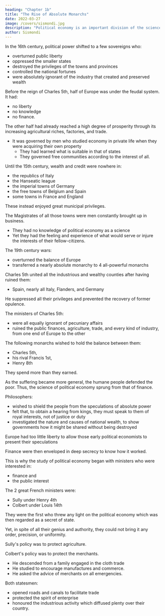 ```yaml
---
heading: "Chapter 1b"
title: "The Rise of Absolute Monarchs"
date: 2022-03-27
image: /covers/sismondi.jpg
description: "Political economy is an important division of the science of government. The object of government is the happiness of men, united in society"
author: Sismondi
---
```




In the 16th century, political power shifted to a few sovereigns who:
- overturned public liberty
- oppressed the smaller states
- destroyed the privileges of the towns and provinces
- controlled the national fortunes
- were absolutely ignorant of the industry that created and preserved wealth
 
Before the reign of Charles 5th, half of Europe was under the feudal system. It had:
- no liberty
- no knowledge
- no finance. 

The other half had already reached a high degree of prosperity through its increasing agricultural riches, factories, and trade. 
- It was governed by men who studied economy in private life when they were acquiring their own property
  - They had learned what is suitable in that of states
  - They governed free communities according to the interest of all.

Until the 15th century, wealth and credit were nowhere in:
- the republics of Italy
- the Hanseatic league
- the imperial towns of Germany
- the free towns of Belgium and Spain
- some towns in France and England

These instead enjoyed great municipal privileges. 

The Magistrates of all those towns were men constantly brought up in business. 
- They had no knowledge of political economy as a science
- Yet they had the feeling and experience of what would serve or injure the interests of their fellow-citizens.

The 19th century wars:
- overturned the balance of Europe
- transferred a nearly absolute monarchy to 4 all-powerful monarchs

Charles 5th united all the industrious and wealthy counties after having ruined them:
- Spain, nearly all Italy, Flanders, and Germany

He suppressed all their privileges and prevented the recovery of former opulence. 

<!-- The most absolute kings can no more govern by themselves, than kings whose authority is limited by laws.  -->

<!-- The former transmit their power to ministers whom they themselves select, in place of taking such as would be nominated by the popular confidence. But they find them among a class of persons different from that in which free governments find them. In the eyes of an absolute king, the first quality of a statesman is his being in possession of a rank so high that he may have lived in noble indolence, or at least in absolute ignorance of domestic economy.  -->

The ministers of Charles 5th: <!-- , whatever talents they show for negotiation and intrigue, --> 
- were all equally ignorant of pecuniary affairs
- ruined the public finances, agriculture, trade, and every kind of industry, from one end of Europe to the other
<!-- ; they made the people feel the difference, which might indeed have been anticipated, between their ignorance and the practical knowledge of republican magistrates. -->

The following monarchs wished to hold the balance between them:
- Charles 5th,
- his rival Francis 1st,
- Henry 8th

They spend more than they earned. 

<!--  the ambition nf their successors, and the obstinacy of the house of Austria, which continued to maintain a destructive system of warfare during more than a hundred years, caused those expenses, in spite of the public poverty, to go on increasing.  -->

As the suffering became more general, the humane people defended the poor. Thus, the science of political economy sprung from that of finance. 

<!--  f humanity felt more deeply the obligation laid on them to undertake the defence of the poor. By an order of sequence opposite to the natural progress of ideas,  -->

Philosophers:
- wished to shield the people from the speculations of absolute power
- felt that, to obtain a hearing from kings, they must speak to them of royal interests, not of justice or duty 
- investigated the nature and causes of national wealth, to show governments how it might be shared without being destroyed

Europe had too little liberty to allow those early <!--  who first occupied themselves with --> political economists to present their speculations

Finance were then enveloped in deep secrecy to know how it worked.  <!-- to admit of men, not engaged in public business, knowing facts enough to form the basis of general rules.  -->

This is why the study of political economy began with ministers who were interested in:
- finance and 
- the public interest 

<!-- when once it had fortunately happened that kings put men at the head of their finances, who combined talents with justice and love of the public weal.  -->

The 2 great French ministers were:
- Sully under Henry 4th
- Colbert under Louis 14th

They were the first who threw any light on the political economy which was then regarded as a secret of state. <!-- , in which mystery had engendered and concealed the greatest absurdities. --> 

Yet, in spite of all their genius and authority, they could not bring it any order, precision, or uniformity. 

<!--  into this branch of government. Both of them, however, not only repressed the frightful spoliations of the revenue farmers, and by their protection communicated some degree of security to private fortunes; but likewise dimly perceived the true sources of national prosperity, and busied themselves with efforts to make them flow more abundantly.  -->

Sully's policy was to protect agriculture. 

<!-- He used to say that pasturage and husbandry wee the two beasts of the state. --> 

Colbert's policy was to protect the merchants. 
- He descended from a family engaged in the cloth trade
- He studied to encourage manufactures and commerce.
- He asked the advice of merchants on all emergencies. 

Both statesmen:
- opened roads and canals to facilitate trade
- protected the spirit of enterprise
- honoured the industrious activity which diffused plenty over their country.
